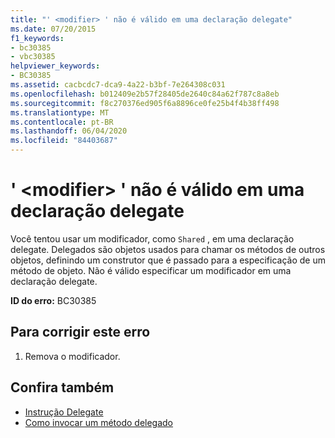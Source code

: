 ```yaml
---
title: "' <modifier> ' não é válido em uma declaração delegate"
ms.date: 07/20/2015
f1_keywords:
- bc30385
- vbc30385
helpviewer_keywords:
- BC30385
ms.assetid: cacbcdc7-dca9-4a22-b3bf-7e264308c031
ms.openlocfilehash: b012409e2b57f28405de2640c84a62f787c8a8eb
ms.sourcegitcommit: f8c270376ed905f6a8896ce0fe25b4f4b38ff498
ms.translationtype: MT
ms.contentlocale: pt-BR
ms.lasthandoff: 06/04/2020
ms.locfileid: "84403687"
---
```

# <a name="modifier-is-not-valid-on-a-delegate-declaration"></a>' \<modifier> ' não é válido em uma declaração delegate
Você tentou usar um modificador, como `Shared` , em uma declaração delegate. Delegados são objetos usados para chamar os métodos de outros objetos, definindo um construtor que é passado para a especificação de um método de objeto. Não é válido especificar um modificador em uma declaração delegate.  
  
 **ID do erro:** BC30385  
  
## <a name="to-correct-this-error"></a>Para corrigir este erro  
  
1. Remova o modificador.  
  
## <a name="see-also"></a>Confira também

- [Instrução Delegate](../language-reference/statements/delegate-statement.md)
- [Como invocar um método delegado](../programming-guide/language-features/delegates/how-to-invoke-a-delegate-method.md)
